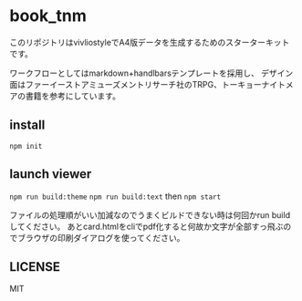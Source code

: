 # book_tnm
このリポジトリはvivliostyleでA4版データを生成するためのスターターキットです。

ワークフローとしてはmarkdown+handlbarsテンプレートを採用し、
デザイン面はファーイーストアミューズメントリサーチ社のTRPG、トーキョーナイトメアの書籍を参考にしています。

## install
```npm init```

## launch viewer
```npm run build:theme```
```npm run build:text```
then
```npm start```

ファイルの処理順がいい加減なのでうまくビルドできない時は何回かrun buildしてください。
あとcard.htmlをcliでpdf化すると何故か文字が全部すっ飛ぶのでブラウザの印刷ダイアログを使ってください。

## LICENSE
MIT